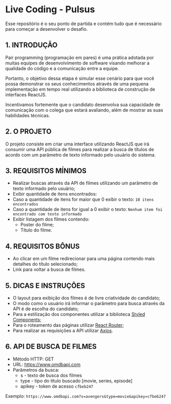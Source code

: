 # Live Coding - Pulsus

Esse repositório é o seu ponto de partida e contém tudo que é necessário para começar a desenvolver o desafio.


## 1. INTRODUÇÃO

Pair programming (programação em pares) é uma prática adotada por muitas equipes de desenvolvimento de software visando melhorar a qualidade do código e a comunicação entre a equipe.

Portanto, o objetivo dessa etapa é simular esse cenário para que você possa demonstrar os seus conhecimentos através de uma pequena implementação em tempo real utilizando a biblioteca de construção de interfaces ReactJS.

Incentivamos fortemente que o candidato desenvolva sua capacidade de comunicação com o colega que estará avaliando, além de mostrar as suas habilidades técnicas.

## 2. O PROJETO

O projeto consiste em criar uma interface utilizando ReactJS que irá consumir uma API pública de filmes para realizar a busca de títulos de acordo com um parâmetro de texto informado pelo usuário do sistema.


## 3. REQUISITOS MÍNIMOS


- Realizar buscas através da API de filmes utilizando um parâmetro de texto informado pelo usuário;
- Exibir quantidade de itens encontrados:
- Caso a quantidade de itens for maior que 0 exibir o texto: `10 itens encontrados`
- Caso a quantidade de itens for igual a 0 exibir o texto: `Nenhum item foi encontrado com texto informado`
- Exibir listagem dos filmes contendo:
  - Poster do filme;
  - Título do filme.


## 4. REQUISITOS BÔNUS


- Ao clicar em um filme redirecionar para uma página contendo mais detalhes do título selecionado;
- Link para voltar a busca de filmes.


## 5. DICAS E INSTRUÇÕES


- O layout para exibição dos filmes é de livre criatividade do candidato;
- O modo como o usuário irá informar o parâmetro para busca através da API é de escolha do candidato;
- Para a estilização dos componentes utilizar a biblioteca [Styled Components](https://styled-components.com/);
- Para o roteamento das páginas utilizar [React Router](https://v5.reactrouter.com/web/guides/quick-start);
- Para realizar as requisições a API utilizar [Axios](https://axios-http.com/docs/intro).


## 6. API DE BUSCA DE FILMES

- Método HTTP: GET
- URL: https://www.omdbapi.com
- Parâmetros da busca:
  - s - texto de busca dos filmes
  - type - tipo do título buscado [movie, series, episode]
  - apikey - token de acesso `cfbeb247`

Exemplo: `https://www.omdbapi.com?s=avengers&type=movie&apikey=cfbeb247`
